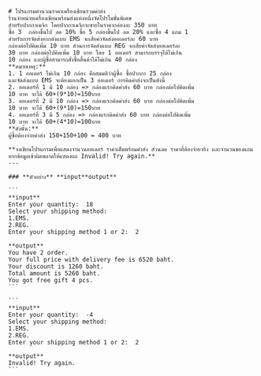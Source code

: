 
    # โปรแกรมคำนวณราคาเครื่องเขียนรวมค่าส่ง
    ร้านจำหน่ายเครื่องเขียนพร้อมส่งแห่งหนึ่งจัดโปรโมชั่นพิเศษ    
    สำหรับปากกาเมจิก โดยปากกาเมจิกจะขายในราคากล่องละ 350 บาท 
    ซื้อ 3  กล่องขึ้นไป ลด 10% ซื้อ 5 กล่องขึ้นไป ลด 20% และซื้อ 4 แถม 1
    สำหรับการจัดส่งหากส่งแบบ EMS จะเสียค่าจัดส่งออเดอร์ละ 60 บาท 
    กล่องต่อไปคิดเพิ่ม 10 บาท ส่วนการจัดส่งแบบ REG จะเสียค่าจัดส่งออเดอร์ละ 
    30 บาท กล่องต่อไปคิดเพิ่ม 10 บาท โดย 1 ออเดอร์ สามารถบรรจุได้ไม่เกิน
    10 กล่อง และผู้ซื้อสามารถสั่งซื้อสิ้นค้าได้ไม่เกิน 40 กล่อง
    **หมายเหตุ:** 
    1. 1 ออเดอร์ ไม่เกิน 10 กล่อง คือสมมติว่าผู้ซื้อ ซื้อปากกา 25 กล่อง   
    และจัดส่งแบบ EMS จะต้องแยกเป็น 3 ออเดอร์ การคิดค่าส่งจะเป็นดังนี้ 
    2. ออเดอร์ที่ 1 มี 10 กล่อง => กล่องแรกคิดค่าส่ง 60 บาท กล่องต่อไปคิดเพิ่ม
    10 บาท จะได้ 60+(9*10)=150บาท
    3. ออเดอร์ที่ 2 มี 10 กล่อง => กล่องแรกคิดค่าส่ง 60 บาท กล่องต่อไปคิดเพิ่ม
    10 บาท จะได้ 60+(9*10)=150บาท   
    4. ออเดอร์ที่ 3 มี 5 กล่อง => กล่องแรกคิดค่าส่ง 60 บาท กล่องต่อไปคิดเพิ่ม
    10 บาท จะได้ 60+(4*10)=100บาท   
    **ดังนั้น:** 
    ผู้ซื้อต้องจ่ายค่าส่ง 150+150+100 = 400 บาท

    **จงเขียนโปรแกรมเพื่อแสดงจำนวนออเดอร์ ราคาเต็มพร้อมค่าส่ง ส่วนลด ราคาที่ต้องจ่ายจริง และจำนวนของแถม หากข้อมูลเข้าผิดพลาดให้แสดงผล Invalid! Try again.**
    ---

    ### **ตัวอย่าง** **input**output**

    ```
    **input**
    Enter your quantity:  18
    Select your shipping method: 
    1.EMS.
    2.REG.
    Enter your shipping method 1 or 2:  2
    
    **output**
    You have 2 order.
    Your full price with delivery fee is 6520 baht.
    Your discount is 1260 baht.
    Total amount is 5260 baht.
    You got free gift 4 pcs.
    ```

    ```
    **input**
    Enter your quantity:  -4
    Select your shipping method: 
    1.EMS.
    2.REG.
    Enter your shipping method 1 or 2:  2
    
    **output**
    Invalid! Try again.
    ```






